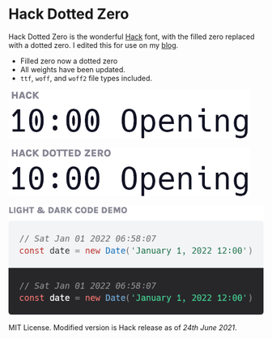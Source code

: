 # Hack Dotted Zero
Hack Dotted Zero is the wonderful [Hack](https://github.com/source-foundry/Hack) font, with the filled zero replaced with a dotted zero.
I edited this for use on my [blog](https://www.ctnicholas.dev).

- Filled zero now a dotted zero
- All weights have been updated.
- `ttf`, `woff`, and `woff2` file types included.

![Hack Dotted Zero Demo 1](img-hack.png)

![Hack Dotted Zero Demo 1](img-hack-dotted-zero.png)

![Hack Dotted Zero Demo 2](img-code-demo.png)

MIT License. Modified version is Hack release as of *24th June 2021*. 
